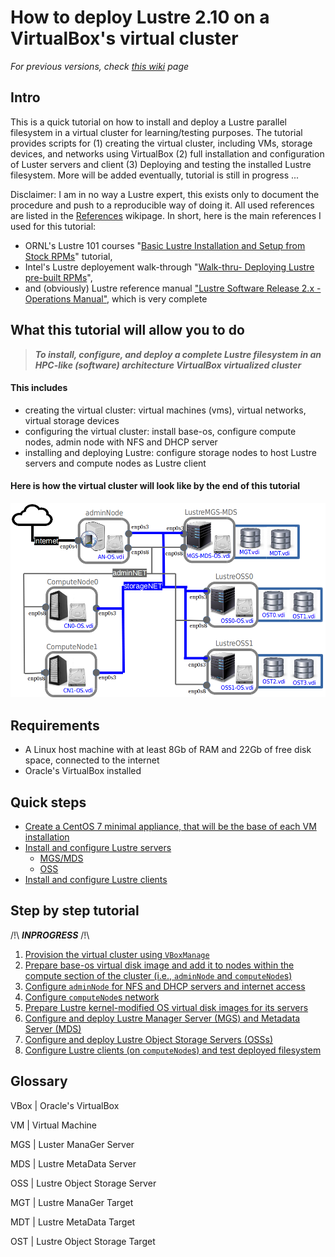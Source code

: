# How to deploy Lustre 2.10 on a VirtualBox's virtual cluster

_For previous versions, check [this wiki](https://github.com/lrahmani/lustre-on-virtualbox/wiki/Deploy-Lustre-on-a-VirtualBox-Cluster) page_

## Intro

This is a quick tutorial on how to install and deploy a Lustre parallel 
filesystem in a virtual cluster for learning/testing purposes. The tutorial  
provides scripts for (1) creating the virtual cluster, including VMs, storage 
devices, and networks using VirtualBox (2) full installation and configuration 
of Luster servers and client (3) Deploying and testing the installed Lustre 
filesystem. More will be added eventually, tutorial is still in progress ...

Disclaimer: I am in no way a Lustre expert, this exists only to document the 
procedure and push to a reproducible way of doing it. All used references are 
listed in the [References](https://github.com/lrahmani/lustre-on-virtualbox/wiki/references) 
wikipage. In short, here is the main references I used for this tutorial:
- ORNL's Lustre 101 courses "[Basic Lustre Installation and Setup from Stock RPMs](http://lustre.ornl.gov/lustre101-courses/content/C1/L3/LustreBasicInstall.pdf)" tutorial, 
- Intel's Lustre deployement walk-through "[Walk-thru- Deploying Lustre pre-built RPMs](https://wiki.hpdd.intel.com/display/PUB/Walk-thru-+Deploying+Lustre+pre-built+RPMs)",
- and (obviously) Lustre reference manual ["Lustre Software Release 2.x - Operations Manual"](http://doc.lustre.org/lustre_manual.pdf), which is very complete

## What this tutorial will allow you to do
>_**To install, configure, and deploy a complete Lustre filesystem in an 
HPC-like (software) architecture VirtualBox virtualized cluster**_

#### This includes
- creating the virtual cluster: virtual machines (vms), virtual networks, 
virtual storage devices
- configuring the virtual cluster: install base-os, configure compute nodes, 
admin node with NFS and DHCP server
- installing and deploying Lustre: configure storage nodes to host Lustre 
servers and compute nodes as Lustre client

#### Here is how the virtual cluster will look like by the end of this tutorial

![virtual-cluster-arch](https://github.com/lrahmani/lustre-on-virtualbox/blob/master/cluster-provision-vbox/virtual-cluster-arch.png)

## Requirements

- A Linux host machine with at least 8Gb of RAM and 22Gb of free disk space, 
connected to the internet
- Oracle's VirtualBox installed

## Quick steps
- [Create a CentOS 7 minimal appliance, that will be the base of each VM installation](https://github.com/lrahmani/lustre-on-virtualbox/wiki/configure-machines-basic)
- [Install and configure Lustre servers](https://github.com/lrahmani/lustre-on-virtualbox/wiki/configure-Servers-(OSS,MGS,MDS))
  - [MGS/MDS](https://github.com/lrahmani/lustre-on-virtualbox/wiki/configure-mgs-mds)
  - [OSS](https://github.com/lrahmani/lustre-on-virtualbox/wiki/configure-OSS)
- [Install and configure Lustre clients](https://github.com/lrahmani/lustre-on-virtualbox/wiki/configure-client)

## Step by step tutorial

/!\ _**INPROGRESS**_ /!\

1. [Provision the virtual cluster using `VBoxManage`](https://github.com/lrahmani/lustre-on-virtualbox/wiki/provision-cluster-vbox)
2. [Prepare base-os virtual disk image and add it to nodes within the compute section of the cluster (i.e., `adminNode` and `computeNode`s)](https://github.com/lrahmani/lustre-on-virtualbox/wiki/configure-machines-basic)
3. [Configure `adminNode` for NFS and DHCP servers and internet access](https://github.com/lrahmani/lustre-on-virtualbox/tree/master/centos7-frontend-nfs-appliance)
4. [Configure `computeNode`s network](https://github.com/lrahmani/lustre-on-virtualbox/wiki/configure-client)
5. [Prepare Lustre kernel-modified OS virtual disk images for its servers](https://github.com/lrahmani/lustre-on-virtualbox/wiki/configure-Servers-(OSS,MGS,MDS))
6. [Configure and deploy Lustre Manager Server (MGS) and Metadata Server (MDS)](https://github.com/lrahmani/lustre-on-virtualbox/wiki/configure-mgs-mds)
7. [Configure and deploy Lustre Object Storage Servers (OSSs)](https://github.com/lrahmani/lustre-on-virtualbox/wiki/configure-OSS)
8. [Configure Lustre clients (on `computeNode`s) and test deployed filesystem](https://github.com/lrahmani/lustre-on-virtualbox/wiki/configure-client)

## Glossary

VBox | Oracle's VirtualBox

VM | Virtual Machine

MGS | Luster ManaGer Server

MDS | Lustre MetaData Server

OSS | Lustre Object Storage Server

MGT | Lustre ManaGer Target

MDT | Lustre MetaData Target

OST | Lustre Object Storage Target

